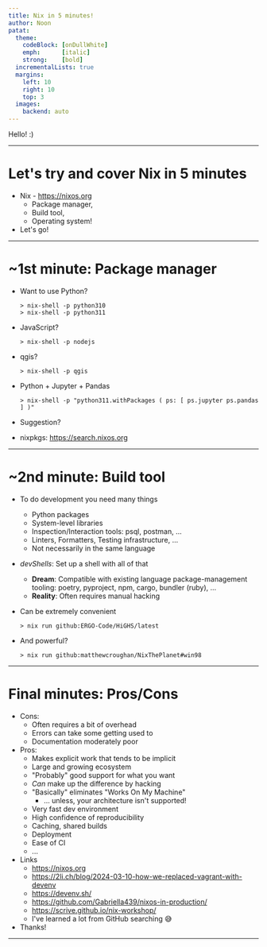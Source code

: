 ```yaml
---
title: Nix in 5 minutes!
author: Noon
patat:
  theme:
    codeBlock: [onDullWhite]
    emph:      [italic]
    strong:    [bold]
  incrementalLists: true
  margins:
    left: 10
    right: 10
    top: 3
  images:
    backend: auto
---
```


Hello! :)


---

# Let's try and cover Nix in 5 minutes

- Nix - <https://nixos.org>
    - Package manager,
    - Build tool,
    - Operating system!
- Let's go!

---

# ~1st minute: Package manager

- Want to use Python?

    ```
    > nix-shell -p python310
    > nix-shell -p python311
    ```

- JavaScript?

    ```
    > nix-shell -p nodejs
    ```

- qgis?

    ```
    > nix-shell -p qgis
    ```

- Python + Jupyter + Pandas

    ```
    > nix-shell -p "python311.withPackages ( ps: [ ps.jupyter ps.pandas ] )"
    ```

- Suggestion?

- nixpkgs: <https://search.nixos.org>

---

# ~2nd minute: Build tool

- To do development you need many things
    - Python packages
    - System-level libraries
    - Inspection/Interaction tools: psql, postman, ...
    - Linters, Formatters, Testing infrastructure, ...
    - Not necessarily in the same language

- *devShells*: Set up a shell with all of that
    - **Dream**: Compatible with existing language package-management
    tooling: poetry, pyproject, npm, cargo, bundler (ruby), ...
    - **Reality**: Often requires manual hacking

- Can be extremely convenient

    ```
    > nix run github:ERGO-Code/HiGHS/latest
    ```

- And powerful?

    ```
    > nix run github:matthewcroughan/NixThePlanet#win98
    ```

---

# Final minutes: Pros/Cons

- Cons:
    - Often requires a bit of overhead
    - Errors can take some getting used to
    - Documentation moderately poor
- Pros:
    - Makes explicit work that tends to be implicit
    - Large and growing ecosystem
    - "Probably" good support for what you want
    - _Can_ make up the difference by hacking
    -  "Basically" eliminates "Works On My Machine"
        - ... unless, your architecture isn't supported!
    - Very fast dev environment
    - High confidence of reproducibility
    - Caching, shared builds
    - Deployment
    - Ease of CI
    - ...
- Links
    - <https://nixos.org>
    - <https://2li.ch/blog/2024-03-10-how-we-replaced-vagrant-with-devenv>
    - <https://devenv.sh/>
    - <https://github.com/Gabriella439/nixos-in-production/>
    - <https://scrive.github.io/nix-workshop/>
    - I've learned a lot from GitHub searching 😅
- Thanks!

---
